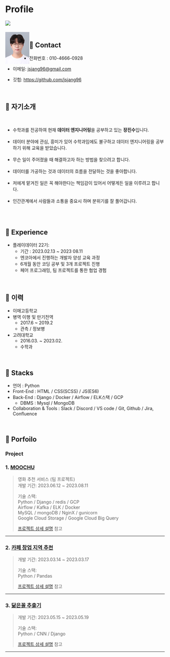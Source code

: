 # Profile
<img src="https://capsule-render.vercel.app/api?type=rounded&color=auto&height=200&section=header&text=portfolio&fontSize=90" />
<br>
<br>

<img src="https://github.com/jsjang96/images/blob/master/%EC%9E%A5%EC%A7%84%EC%88%98.png" alt="장진수 이미지"  width="15%%" align="left">

## :pushpin: Contact

- 전화번호 : 010-4666-0928
  
- 이메일: jsjang96@gmail.com
  
- 깃헙: https://github.com/jsjang96
<br>

## :pushpin: 자기소개
<br>

- 수학과를 전공하여
현재 <b>데이터 엔지니어링</b>을 공부하고 있는 <b>장진수</b>입니다.<br>
  <br>
- 데이터 분야에 관심, 흥미가 있어 수학과임에도 불구하고 데이터 엔지니어링을 공부하기 위해 교육을 받았습니다.<br>
  <br>
- 무슨 일이 주어졌을 때 해결하고자 하는 방법을 찾으려고 합니다.<br>
  <br>
- 데이터를 가공하는 것과 데이터의 흐름을 전달하는 것을 좋아합니다.<br>
  <br>
- 저에게 맡겨진 일은 꼭 해야한다는 책임감이 있어서 어떻게든 일을 이루려고 합니다.
  <br>
  <br>
- 인간관계에서 사람들과 소통을 중요시 하며 분위기를 잘 풀어갑니다.
  <br>
  
</div>

</br>
</br>

## :pushpin: Experience
- 플레이데이터 22기:
  - 기간 : 2023.02.13 ~ 2023 08.11
  - 엔코아에서 진행하는 개발자 양성 교육 과정
  - 6개월 동안 코딩 공부 및 3개 프로젝트 진행
  - 페어 프로그래밍, 팀 프로젝트를 통한 협업 경험

</br>
 
## :pushpin: 이력
- 이매고등학교
- 병역 이행 및 만기전역
  - 2017.6 ~ 2019.2
  - 관측 / 정보병
- 고려대학교
  - 2016.03. ~ 2023.02.
  - 수학과


<br>

## :pushpin: Stacks
- 언어 : Python
- Front-End : HTML / CSS(SCSS) / JS(ES6)
- Back-End : Django / Docker / Airflow / ELK스택 / GCP
  - DBMS : Mysql / MongoDB
- Collaboration & Tools : Slack / Discord / VS code / Git, Github / Jira, Confluence

<br>

## :pushpin: Porfoilo
### Project
### 1. [MOOCHU](https://github.com/jsjang96/Portfoilo/blob/main/%ED%8F%AC%ED%8A%B8%ED%8F%B4%EB%A6%AC%EC%98%A4/MOOCHU.md)
>영화 추천 서비스 (팀 프로젝트) <br>
>개발 기간: 2023.06.12 ~ 2023.08.11  
>  
>기술 스택:  
>Python / Django / redis / GCP <br>
>Airflow / Kafka / ELK / Docker <br>
>MySQL / mongoDB / NginX / gunicorn <br>
>Google Cloud Storage / Google Cloud Big Query <br>
>
>[프로젝트 상세 설명](https://github.com/jsjang96/MOOCHU_project.git) 참고

---

### 2. [카페 창업 지역 추천](https://github.com/jsjang96/Portfoilo/blob/main/%ED%8F%AC%ED%8A%B8%ED%8F%B4%EB%A6%AC%EC%98%A4/cafe.md)
>개발 기간: 2023.03.14 ~ 2023.03.17  
>
>기술 스택:  
>Python / Pandas
>  
>[프로젝트 상세 설명](https://github.com/jsjang96/cafe_recommend.git) 참고

---

### 3. [닮은꼴 추출기](https://github.com/jsjang96/Portfoilo/blob/main/%ED%8F%AC%ED%8A%B8%ED%8F%B4%EB%A6%AC%EC%98%A4/CNN_project.md)
>개발 기간: 2023.05.15 ~ 2023.05.19  
>
>기술 스택:  
>Python / CNN / Django 
>  
>[프로젝트 상세 설명](https://github.com/jsjang96/CNN_project.git) 참고

---
